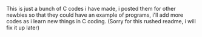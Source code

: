 This is just a bunch of C codes i have made, i posted them for other newbies so that they could have an example of programs, i'll add more codes as i learn new things in C coding. (Sorry for this rushed readme, i will fix it up later)


